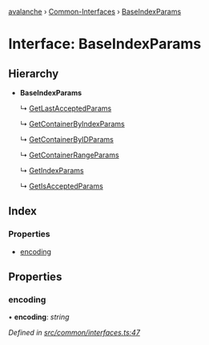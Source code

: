 [avalanche](../README.md) › [Common-Interfaces](../modules/common_interfaces.md) › [BaseIndexParams](common_interfaces.baseindexparams.md)

# Interface: BaseIndexParams

## Hierarchy

* **BaseIndexParams**

  ↳ [GetLastAcceptedParams](common_interfaces.getlastacceptedparams.md)

  ↳ [GetContainerByIndexParams](common_interfaces.getcontainerbyindexparams.md)

  ↳ [GetContainerByIDParams](common_interfaces.getcontainerbyidparams.md)

  ↳ [GetContainerRangeParams](common_interfaces.getcontainerrangeparams.md)

  ↳ [GetIndexParams](common_interfaces.getindexparams.md)

  ↳ [GetIsAcceptedParams](common_interfaces.getisacceptedparams.md)

## Index

### Properties

* [encoding](common_interfaces.baseindexparams.md#encoding)

## Properties

###  encoding

• **encoding**: *string*

*Defined in [src/common/interfaces.ts:47](https://github.com/ava-labs/avalanchejs/blob/1a2866a/src/common/interfaces.ts#L47)*
